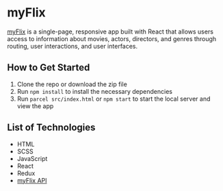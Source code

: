 # myFlix 
[myFlix](https://kaykay1424.github.io/myFlix-client) is a single-page, responsive app built with React that allows users access to information about movies, actors, directors, and genres through routing, user interactions, and user interfaces.

## How to Get Started
1. Clone the repo or download the zip file
1. Run `npm install` to install the necessary dependencies
1. Run `parcel src/index.html` or `npm start` to start the local server and view the app

## List of Technologies
- HTML
- SCSS
- JavaScript
- React
- Redux
- [myFlix API](https://github.com/kaykay1424/movie-api)



